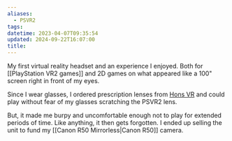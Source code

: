```yaml
---
aliases:
  - PSVR2
tags: 
datetime: 2023-04-07T09:35:54
updated: 2024-09-22T16:07:00
title: 
---
```

My first virtual reality headset and an experience I enjoyed. Both for [[PlayStation VR2 games]] and 2D games on what appeared like a 100" screen right in front of my eyes.

Since I wear glasses, I ordered prescription lenses from [Hons VR](https://honsvr.com) and could play without fear of my glasses scratching the PSVR2 lens.

But, it made me burpy and uncomfortable enough not to play for extended periods of time. Like anything, it then gets forgotten. I ended up selling the unit to fund my [[Canon R50 Mirrorless|Canon R50]] camera.


